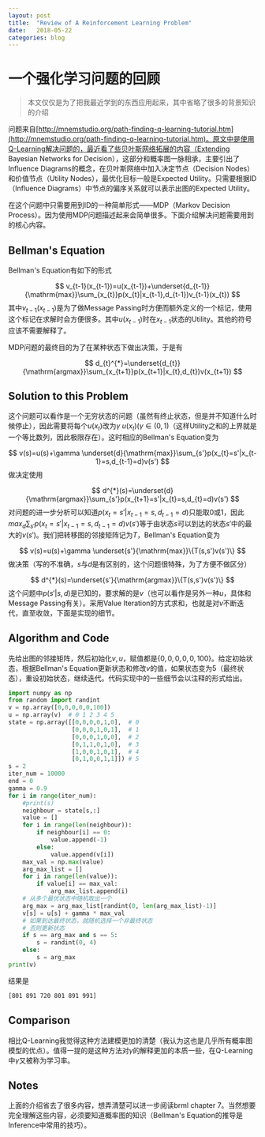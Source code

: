 ```yaml
---
layout: post
title:  "Review of A Reinforcement Learning Problem"
date:   2018-05-22
categories: blog
---
```

# 一个强化学习问题的回顾
  
  >本文仅仅是为了把我最近学到的东西应用起来，其中省略了很多的背景知识的介绍
  
  问题来自[http://mnemstudio.org/path-finding-q-learning-tutorial.htm](http://mnemstudio.org/path-finding-q-learning-tutorial.htm)。原文中是使用Q-Learning解决问题的，最近看了些贝叶斯网络拓展的内容（Extending Bayesian Networks for Decision），这部分和概率图一脉相承，主要引出了Influence Diagrams的概念，在贝叶斯网络中加入决定节点（Decision Nodes）和价值节点（Utility Nodes），最优化目标一般是Expected Utility。只需要根据ID（Influence Diagrams）中节点的偏序关系就可以表示出图的Expected Utility。
  
  在这个问题中只需要用到ID的一种简单形式——MDP（Markov Decision Process）。因为使用MDP问题描述起来会简单很多。下面介绍解决问题需要用到的核心内容。

## Bellman's Equation
  
  Bellman's Equation有如下的形式

  $$
  v_{t-1}(x_{t-1})=u(x_{t-1})+\underset{d_{t-1}}{\mathrm{max}}\sum_{x_{t}}p(x_{t}|x_{t-1},d_{t-1})v_{t-1}(x_{t})
  $$
  其中$v_{t-1}(x_{t-1})$是为了做Message Passing时方便而额外定义的一个标记，使用这个标记在求解时会方便很多。其中$u(x_{t-1})$时在$x_{t-1}$状态的Utility。其他的符号应该不需要解释了。

  MDP问题的最终目的为了在某种状态下做出决策，于是有

  $$
  d_{t}^{*}=\underset{d_{t}}{\mathrm{argmax}}\sum_{x_{t+1}}p(x_{t+1}|x_{t},d_{t})v(x_{t+1})
  $$

## Solution to this Problem  
  
  这个问题可以看作是一个无穷状态的问题（虽然有终止状态，但是并不知道什么时候停止），因此需要将每个$u(x_{t})$改为$\gamma\ u(x_{t})(\gamma \in (0,1)$（这样Utility之和的上界就是一个等比数列，因此极限存在）。这时相应的Bellman's Equation变为

  $$
  v(s)=u(s)+\gamma \underset{d}{\mathrm{max}}\sum_{s'}p(x_{t}=s'|x_{t-1}=s,d_{t-1}=d)v(s')
  $$
  做决定使用

  $$
  d^{*}(s)=\underset{d}{\mathrm{argmax}}\sum_{s'}p(x_{t+1}=s'|x_{t}=s,d_{t}=d)v(s')
  $$
  对问题的进一步分析可以知道$p(x_{t}=s'|x_{t-1}=s,d_{t-1}=d)$只能取0或1，因此$max_{d}\sum_{s'}p(x_{t}=s'|x_{t-1}=s,d_{t-1}=d)v(s')$等于由状态$s$可以到达的状态$s'$中的最大的$v(s')$。我们把转移图的邻接矩阵记为$T$，Bellman's Equation变为

  $$
  v(s)=u(s)+\gamma \underset{s'}{\mathrm{max}}\{T(s,s')v(s')\}
  $$
  做决策（写的不准确，$s$与$d$是有区别的，这个问题很特殊，为了方便不做区分）

  $$
  d^{*}(s)=\underset{s'}{\mathrm{argmax}}\{T(s,s')v(s')\}
  $$
  这个问题中$p(s'|s,d)$是已知的，要求解的是$v$（也可以看作是另外一种$u$，具体和Message Passing有关）。采用Value Iteration的方式求和，也就是对$v$不断迭代，直至收敛，下面是实现的细节。

## Algorithm and Code
  
  先给出图的邻接矩阵，然后初始化$v,u$，赋值都是$\{0,0,0,0,0,100\}$。给定初始状态，根据Bellman's Equation更新状态和修改$v$的值，如果状态变为5（最终状态），重设初始状态，继续迭代。代码实现中的一些细节会以注释的形式给出。
```python
import numpy as np
from random import randint
v = np.array([0,0,0,0,0,100])
u = np.array(v)  # 0 1 2 3 4 5
state = np.array([[0,0,0,0,1,0],  # 0
                  [0,0,0,1,0,1],  # 1
                  [0,0,0,1,0,0],  # 2
                  [0,1,1,0,1,0],  # 3
                  [1,0,0,1,0,1],  # 4
                  [0,1,0,0,1,1]]) # 5
s = 2
iter_num = 10000
end = 0
gamma = 0.9
for i in range(iter_num):
    #print(s)
    neighbour = state[s,:]
    value = []
    for i in range(len(neighbour)):
        if neighbour[i] == 0:
            value.append(-1)
        else:
            value.append(v[i])
    max_val = np.max(value)
    arg_max_list = []
    for i in range(len(value)):
        if value[i] == max_val:
            arg_max_list.append(i)
    # 从多个最优状态中随机取出一个
    arg_max = arg_max_list[randint(0, len(arg_max_list)-1)]
    v[s] = u[s] + gamma * max_val
    # 如果到达最终状态，就随机选择一个非最终状态
    # 否则更新状态
    if s == arg_max and s == 5:
        s = randint(0, 4)
    else:
        s = arg_max
print(v)
```
  
  结果是
```bash
[801 891 720 801 891 991]
```
## Comparison
  
  相比Q-Learning我觉得这种方法建模更加的清楚（我认为这也是几乎所有概率图模型的优点）。值得一提的是这种方法对$\gamma$的解释更加的本质一些，在Q-Learning中$\gamma$又被称为学习率。

## Notes
  
  上面的介绍省去了很多内容，想弄清楚可以进一步阅读brml chapter 7。当然想要完全理解这些内容，必须要知道概率图的知识（Bellman's Equation的推导是Inference中常用的技巧）。
